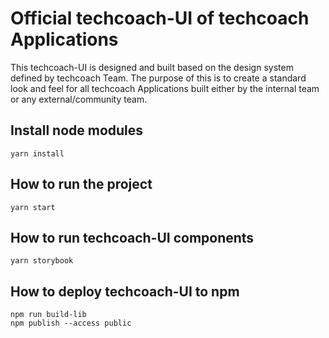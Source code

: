 
# Official techcoach-UI of techcoach Applications

This techcoach-UI is designed and built based on the design system defined by techcoach Team. The purpose of this is to create a standard look and feel for all techcoach Applications built either by the internal team or any external/community team.

## Install node modules

```
yarn install
```

## How to run the project

```
yarn start
```

## How to run techcoach-UI components

```
yarn storybook
```

## How to deploy techcoach-UI to npm
```
npm run build-lib
npm publish --access public
```

